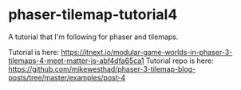 # phaser-tilemap-tutorial4
A tutorial that I'm following for phaser and tilemaps.

Tutorial is here: https://itnext.io/modular-game-worlds-in-phaser-3-tilemaps-4-meet-matter-js-abf4dfa65ca1
Tutorial repo is here: https://github.com/mikewesthad/phaser-3-tilemap-blog-posts/tree/master/examples/post-4


